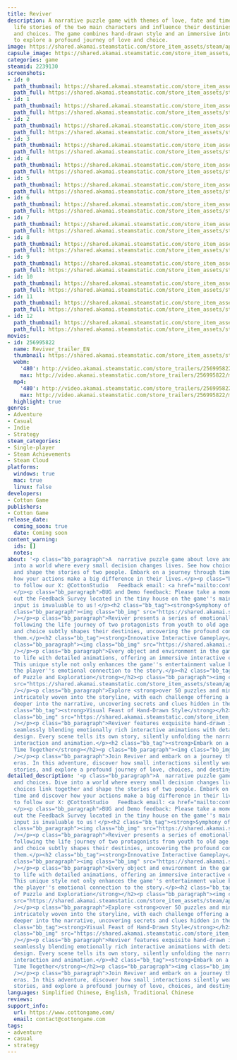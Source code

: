 ```yaml
---
title: Reviver
description: A narrative puzzle game with themes of love, fate and time. Follow the
  life stories of the two main characters and influence their destinies through interactions
  and choices. The game combines hand-drawn style and an immersive interactive experience
  to explore a profound journey of love and choice.
image: https://shared.akamai.steamstatic.com/store_item_assets/steam/apps/2239130/header.jpg?t=1733111064
capsule_image: https://shared.akamai.steamstatic.com/store_item_assets/steam/apps/2239130/68622bb3120723d2456eb92b878aaf0650403212/capsule_231x87.jpg?t=1733111064
categories: game
steamid: 2239130
screenshots:
- id: 0
  path_thumbnail: https://shared.akamai.steamstatic.com/store_item_assets/steam/apps/2239130/ss_3ab187f822fa8af0cc8a3df7dd7c900ed433fe18.600x338.jpg?t=1733111064
  path_full: https://shared.akamai.steamstatic.com/store_item_assets/steam/apps/2239130/ss_3ab187f822fa8af0cc8a3df7dd7c900ed433fe18.1920x1080.jpg?t=1733111064
- id: 1
  path_thumbnail: https://shared.akamai.steamstatic.com/store_item_assets/steam/apps/2239130/ss_b53214418da75d7a8da44b7c08477b80b5b42ce1.600x338.jpg?t=1733111064
  path_full: https://shared.akamai.steamstatic.com/store_item_assets/steam/apps/2239130/ss_b53214418da75d7a8da44b7c08477b80b5b42ce1.1920x1080.jpg?t=1733111064
- id: 2
  path_thumbnail: https://shared.akamai.steamstatic.com/store_item_assets/steam/apps/2239130/ss_35833d593f403c01d99037347b1707b86ec4f56a.600x338.jpg?t=1733111064
  path_full: https://shared.akamai.steamstatic.com/store_item_assets/steam/apps/2239130/ss_35833d593f403c01d99037347b1707b86ec4f56a.1920x1080.jpg?t=1733111064
- id: 3
  path_thumbnail: https://shared.akamai.steamstatic.com/store_item_assets/steam/apps/2239130/ss_128839b16dac095df3c25dc85e69e451ddd80120.600x338.jpg?t=1733111064
  path_full: https://shared.akamai.steamstatic.com/store_item_assets/steam/apps/2239130/ss_128839b16dac095df3c25dc85e69e451ddd80120.1920x1080.jpg?t=1733111064
- id: 4
  path_thumbnail: https://shared.akamai.steamstatic.com/store_item_assets/steam/apps/2239130/ss_21335b1201fb68796176f9b07215abd754f16a8f.600x338.jpg?t=1733111064
  path_full: https://shared.akamai.steamstatic.com/store_item_assets/steam/apps/2239130/ss_21335b1201fb68796176f9b07215abd754f16a8f.1920x1080.jpg?t=1733111064
- id: 5
  path_thumbnail: https://shared.akamai.steamstatic.com/store_item_assets/steam/apps/2239130/ss_a9740174b45ab155e43ba8495effd5246a37fdde.600x338.jpg?t=1733111064
  path_full: https://shared.akamai.steamstatic.com/store_item_assets/steam/apps/2239130/ss_a9740174b45ab155e43ba8495effd5246a37fdde.1920x1080.jpg?t=1733111064
- id: 6
  path_thumbnail: https://shared.akamai.steamstatic.com/store_item_assets/steam/apps/2239130/ss_04aad0df0d0cb2701631ad4ed2063e9f74e271de.600x338.jpg?t=1733111064
  path_full: https://shared.akamai.steamstatic.com/store_item_assets/steam/apps/2239130/ss_04aad0df0d0cb2701631ad4ed2063e9f74e271de.1920x1080.jpg?t=1733111064
- id: 7
  path_thumbnail: https://shared.akamai.steamstatic.com/store_item_assets/steam/apps/2239130/ss_de2221d7d6e811b38a1d5ee8bb026de21c2eee3f.600x338.jpg?t=1733111064
  path_full: https://shared.akamai.steamstatic.com/store_item_assets/steam/apps/2239130/ss_de2221d7d6e811b38a1d5ee8bb026de21c2eee3f.1920x1080.jpg?t=1733111064
- id: 8
  path_thumbnail: https://shared.akamai.steamstatic.com/store_item_assets/steam/apps/2239130/ss_0019257122d26c54b81122c166f28223847502eb.600x338.jpg?t=1733111064
  path_full: https://shared.akamai.steamstatic.com/store_item_assets/steam/apps/2239130/ss_0019257122d26c54b81122c166f28223847502eb.1920x1080.jpg?t=1733111064
- id: 9
  path_thumbnail: https://shared.akamai.steamstatic.com/store_item_assets/steam/apps/2239130/ss_568bf53b823dd78e64bb06e825200f0c698de830.600x338.jpg?t=1733111064
  path_full: https://shared.akamai.steamstatic.com/store_item_assets/steam/apps/2239130/ss_568bf53b823dd78e64bb06e825200f0c698de830.1920x1080.jpg?t=1733111064
- id: 10
  path_thumbnail: https://shared.akamai.steamstatic.com/store_item_assets/steam/apps/2239130/ss_b5435e66eaa40d608a5930383cd1ca3a0eee0c81.600x338.jpg?t=1733111064
  path_full: https://shared.akamai.steamstatic.com/store_item_assets/steam/apps/2239130/ss_b5435e66eaa40d608a5930383cd1ca3a0eee0c81.1920x1080.jpg?t=1733111064
- id: 11
  path_thumbnail: https://shared.akamai.steamstatic.com/store_item_assets/steam/apps/2239130/ss_27b8b9eed14b6c9a275e8741ab1cc3fe01373de9.600x338.jpg?t=1733111064
  path_full: https://shared.akamai.steamstatic.com/store_item_assets/steam/apps/2239130/ss_27b8b9eed14b6c9a275e8741ab1cc3fe01373de9.1920x1080.jpg?t=1733111064
- id: 12
  path_thumbnail: https://shared.akamai.steamstatic.com/store_item_assets/steam/apps/2239130/ss_8822a73cada86ec5ba8f34589a5f7dc37c12103f.600x338.jpg?t=1733111064
  path_full: https://shared.akamai.steamstatic.com/store_item_assets/steam/apps/2239130/ss_8822a73cada86ec5ba8f34589a5f7dc37c12103f.1920x1080.jpg?t=1733111064
movies:
- id: 256995822
  name: Reviver_trailer_EN
  thumbnail: https://shared.akamai.steamstatic.com/store_item_assets/steam/apps/256995822/cee9ffaf3af8ab6525af4a5697864228e551bbf0/movie_600x337.jpg?t=1729672156
  webm:
    '480': http://video.akamai.steamstatic.com/store_trailers/256995822/movie480_vp9.webm?t=1729672156
    max: http://video.akamai.steamstatic.com/store_trailers/256995822/movie_max_vp9.webm?t=1729672156
  mp4:
    '480': http://video.akamai.steamstatic.com/store_trailers/256995822/movie480.mp4?t=1729672156
    max: http://video.akamai.steamstatic.com/store_trailers/256995822/movie_max.mp4?t=1729672156
  highlight: true
genres:
- Adventure
- Casual
- Indie
- Strategy
steam_categories:
- Single-player
- Steam Achievements
- Steam Cloud
platforms:
  windows: true
  mac: true
  linux: false
developers:
- Cotton Game
publishers:
- Cotton Game
release_date:
  coming_soon: true
  date: Coming soon
content_warning:
  ids: []
  notes:
about: '<p class="bb_paragraph">A  narrative puzzle game about love and choices. Dive
  into a world where every small decision changes lives. See how choices link together
  and shape the stories of two people. Embark on a journey through time and discover
  how your actions make a big difference in their lives.</p><p class="bb_paragraph">Welcome
  to follow our X: @CottonStudio   Feedback email: <a href="mailto:contact@cottongame.com">contact@cottongame.com</a>
  </p><p class="bb_paragraph">BUG and Demo feedback: Please take a moment to fill
  out the Feedback Survey located in the tiny house on the game''s main menu. Your
  input is invaluable to us！</p><h2 class="bb_tag"><strong>Symphony of Two Souls</strong></h2><p
  class="bb_paragraph"><img class="bb_img" src="https://shared.akamai.steamstatic.com/store_item_assets/steam/apps/2239130/extras/两个灵魂的故事交响601.gif?t=1733111064"
  /></p><p class="bb_paragraph">Reviver presents a series of emotionally rich scenes,
  following the life journey of two protagonists from youth to old age. Every interaction
  and choice subtly shapes their destinies, uncovering the profound connections between
  them.</p><h2 class="bb_tag"><strong>Innovative Interactive Gameplay</strong></h2><p
  class="bb_paragraph"><img class="bb_img" src="https://shared.akamai.steamstatic.com/store_item_assets/steam/apps/2239130/extras/创新的互动玩法601.gif?t=1733111064"
  /></p><p class="bb_paragraph">Every object and environment in the game is brought
  to life with detailed animations, offering an immersive interactive experience.
  This unique style not only enhances the game''s entertainment value but also deepens
  the player''s emotional connection to the story.</p><h2 class="bb_tag"><strong>Blend
  of Puzzle and Exploration</strong></h2><p class="bb_paragraph"><img class="bb_img"
  src="https://shared.akamai.steamstatic.com/store_item_assets/steam/apps/2239130/extras/解谜与探索的融合601.gif?t=1733111064"
  /></p><p class="bb_paragraph">Explore <strong>over 50 puzzles and mini-games</strong>
  intricately woven into the storyline, with each challenge offering a chance to dive
  deeper into the narrative, uncovering secrets and clues hidden in the ordinary.</p><h2
  class="bb_tag"><strong>Visual Feast of Hand-Drawn Style</strong></h2><p class="bb_paragraph"><img
  class="bb_img" src="https://shared.akamai.steamstatic.com/store_item_assets/steam/apps/2239130/extras/手绘风格的视觉盛宴601.gif?t=1733111064"
  /></p><p class="bb_paragraph">Reviver features exquisite hand-drawn illustrations,
  seamlessly blending emotionally rich interactive animations with detailed environmental
  design. Every scene tells its own story, silently unfolding the narrative through
  interaction and animation.</p><h2 class="bb_tag"><strong>Embark on a Journey Through
  Time Together</strong></h2><p class="bb_paragraph"><img class="bb_img" src="https://shared.akamai.steamstatic.com/store_item_assets/steam/apps/2239130/extras/共赴时光之旅601.gif?t=1733111064"
  /></p><p class="bb_paragraph">Join Reviver and embark on a journey through different
  eras. In this adventure, discover how small interactions silently weave deeply moving
  stories, and explore a profound journey of love, choices, and destiny.</p>'
detailed_description: '<p class="bb_paragraph">A  narrative puzzle game about love
  and choices. Dive into a world where every small decision changes lives. See how
  choices link together and shape the stories of two people. Embark on a journey through
  time and discover how your actions make a big difference in their lives.</p><p class="bb_paragraph">Welcome
  to follow our X: @CottonStudio   Feedback email: <a href="mailto:contact@cottongame.com">contact@cottongame.com</a>
  </p><p class="bb_paragraph">BUG and Demo feedback: Please take a moment to fill
  out the Feedback Survey located in the tiny house on the game''s main menu. Your
  input is invaluable to us！</p><h2 class="bb_tag"><strong>Symphony of Two Souls</strong></h2><p
  class="bb_paragraph"><img class="bb_img" src="https://shared.akamai.steamstatic.com/store_item_assets/steam/apps/2239130/extras/两个灵魂的故事交响601.gif?t=1733111064"
  /></p><p class="bb_paragraph">Reviver presents a series of emotionally rich scenes,
  following the life journey of two protagonists from youth to old age. Every interaction
  and choice subtly shapes their destinies, uncovering the profound connections between
  them.</p><h2 class="bb_tag"><strong>Innovative Interactive Gameplay</strong></h2><p
  class="bb_paragraph"><img class="bb_img" src="https://shared.akamai.steamstatic.com/store_item_assets/steam/apps/2239130/extras/创新的互动玩法601.gif?t=1733111064"
  /></p><p class="bb_paragraph">Every object and environment in the game is brought
  to life with detailed animations, offering an immersive interactive experience.
  This unique style not only enhances the game''s entertainment value but also deepens
  the player''s emotional connection to the story.</p><h2 class="bb_tag"><strong>Blend
  of Puzzle and Exploration</strong></h2><p class="bb_paragraph"><img class="bb_img"
  src="https://shared.akamai.steamstatic.com/store_item_assets/steam/apps/2239130/extras/解谜与探索的融合601.gif?t=1733111064"
  /></p><p class="bb_paragraph">Explore <strong>over 50 puzzles and mini-games</strong>
  intricately woven into the storyline, with each challenge offering a chance to dive
  deeper into the narrative, uncovering secrets and clues hidden in the ordinary.</p><h2
  class="bb_tag"><strong>Visual Feast of Hand-Drawn Style</strong></h2><p class="bb_paragraph"><img
  class="bb_img" src="https://shared.akamai.steamstatic.com/store_item_assets/steam/apps/2239130/extras/手绘风格的视觉盛宴601.gif?t=1733111064"
  /></p><p class="bb_paragraph">Reviver features exquisite hand-drawn illustrations,
  seamlessly blending emotionally rich interactive animations with detailed environmental
  design. Every scene tells its own story, silently unfolding the narrative through
  interaction and animation.</p><h2 class="bb_tag"><strong>Embark on a Journey Through
  Time Together</strong></h2><p class="bb_paragraph"><img class="bb_img" src="https://shared.akamai.steamstatic.com/store_item_assets/steam/apps/2239130/extras/共赴时光之旅601.gif?t=1733111064"
  /></p><p class="bb_paragraph">Join Reviver and embark on a journey through different
  eras. In this adventure, discover how small interactions silently weave deeply moving
  stories, and explore a profound journey of love, choices, and destiny.</p>'
languages: Simplified Chinese, English, Traditional Chinese
reviews:
support_info:
  url: https://www.cottongame.com/
  email: contact@cottongame.com
tags:
- adventure
- casual
- strategy
---
```


